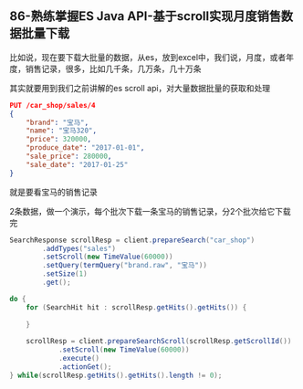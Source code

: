 ## 86-熟练掌握ES Java API-基于scroll实现月度销售数据批量下载

比如说，现在要下载大批量的数据，从es，放到excel中，我们说，月度，或者年度，销售记录，很多，比如几千条，几万条，几十万条

其实就要用到我们之前讲解的es scroll api，对大量数据批量的获取和处理

```json
PUT /car_shop/sales/4
{
    "brand": "宝马",
    "name": "宝马320",
    "price": 320000,
    "produce_date": "2017-01-01",
    "sale_price": 280000,
    "sale_date": "2017-01-25"
}
```

就是要看宝马的销售记录

2条数据，做一个演示，每个批次下载一条宝马的销售记录，分2个批次给它下载完

```java
SearchResponse scrollResp = client.prepareSearch("car_shop")
		.addTypes("sales")
        .setScroll(new TimeValue(60000))
        .setQuery(termQuery("brand.raw", "宝马"))
        .setSize(1)
        .get(); 

do {
    for (SearchHit hit : scrollResp.getHits().getHits()) {
    	
    }
    
    scrollResp = client.prepareSearchScroll(scrollResp.getScrollId())
            .setScroll(new TimeValue(60000))
            .execute()
            .actionGet();
} while(scrollResp.getHits().getHits().length != 0);
```

